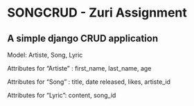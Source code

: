 # SONGCRUD - Zuri Assignment

## A simple django CRUD application

Model: Artiste, Song, Lyric

Attributes for “Artiste” : first_name, last_name, age

Attributes for “Song” : title, date released, likes, artiste_id

Attributes for “Lyric”: content, song_id
